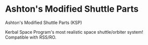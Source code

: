 # Ashton's Modified Shuttle Parts
Ashton's Modified Shuttle Parts (KSP)

Kerbal Space Program's most realistic space shuttle/orbiter system!
Compatible with RSS/RO.
